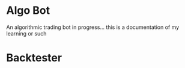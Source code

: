 # Algo Bot
An algorithmic trading bot in progress... this is a documentation of my learning or such
# Backtester
